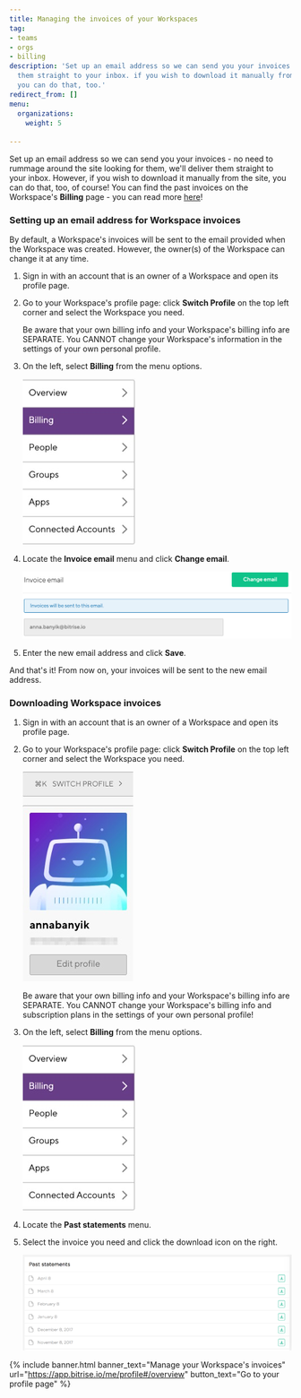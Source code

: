 ```yaml
---
title: Managing the invoices of your Workspaces
tag:
- teams
- orgs
- billing
description: 'Set up an email address so we can send you your invoices: we''ll deliver
  them straight to your inbox. if you wish to download it manually from the site,
  you can do that, too.'
redirect_from: []
menu:
  organizations:
    weight: 5

---
```

Set up an email address so we can send you your invoices - no need to rummage around the site looking for them, we'll deliver them straight to your inbox. However, if you wish to download it manually from the site, you can do that, too, of course! You can find the past invoices on the Workspace's **Billing** page - you can read more [here](#downloading-organization-invoices)!

### Setting up an email address for Workspace invoices

By default, a Workspace's invoices will be sent to the email provided when the Workspace was created. However, the owner(s) of the Workspace can change it at any time.

1. Sign in with an account that is an owner of a Workspace and open its profile page.
2. Go to your Workspace's profile page: click **Switch Profile** on the top left corner and select the Workspace you need.

   Be aware that your own billing info and your Workspace's billing info are SEPARATE. You CANNOT change your Workspace's information in the settings of your own personal profile.
3. On the left, select **Billing** from the menu options.

   ![{{ page.title }}](/img/billing-selected.jpg)
4. Locate the **Invoice email** menu and click **Change email**.

   ![{{ page.title }}](/img/invoice-email.png)
5. Enter the new email address and click **Save**.

And that's it! From now on, your invoices will be sent to the new email address.

### Downloading Workspace invoices

1. Sign in with an account that is an owner of a Workspace and open its profile page.
2. Go to your Workspace's profile page: click **Switch Profile** on the top left corner and select the Workspace you need.

   ![{{ page.title }}](/img/switch-profile-2.jpg)

   Be aware that your own billing info and your Workspace's billing info are SEPARATE. You CANNOT change your Workspace's billing info and subscription plans in the settings of your own personal profile!
3. On the left, select **Billing** from the menu options.

   ![{{ page.title }}](/img/billing-selected.jpg)
4. Locate the **Past statements** menu.
5. Select the invoice you need and click the download icon on the right.

   ![{{ page.title }}](/img/team-management/organization/past-invoices.png)
   
{% include banner.html banner_text="Manage your Workspace's invoices" url="https://app.bitrise.io/me/profile#/overview" button_text="Go to your profile page" %}